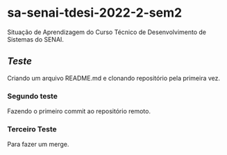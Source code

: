 # sa-senai-tdesi-2022-2-sem2
Situação de Aprendizagem do Curso Técnico de Desenvolvimento de Sistemas do SENAI. 

## *Teste*
Criando um arquivo README.md e clonando repositório pela primeira vez.

### Segundo teste
Fazendo o primeiro commit ao repositório remoto.

### Terceiro Teste
Para fazer um merge.